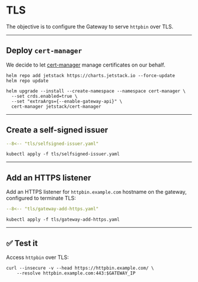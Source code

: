 # TLS

The objective is to configure the Gateway to serve `httpbin` over TLS.

---

## Deploy `cert-manager`

We decide to let [cert-manager](https://cert-manager.io/docs/) manage certificates on our behalf.

```shell
helm repo add jetstack https://charts.jetstack.io --force-update
helm repo update
```

```shell
helm upgrade --install --create-namespace --namespace cert-manager \
  --set crds.enabled=true \
  --set "extraArgs={--enable-gateway-api}" \
  cert-manager jetstack/cert-manager
```

---

## Create a self-signed issuer

```yaml linenums="1"
--8<-- "tls/selfsigned-issuer.yaml"
```

```shell
kubectl apply -f tls/selfsigned-issuer.yaml
```

---

## Add an HTTPS listener

Add an HTTPS listener for `httpbin.example.com` hostname on the gateway, configured to terminate TLS:

```yaml linenums="1" hl_lines="7 18-21"
--8<-- "tls/gateway-add-https.yaml"
```

```shell
kubectl apply -f tls/gateway-add-https.yaml
```

---

## :white_check_mark: Test it

Access `httpbin` over TLS:

```shell
curl --insecure -v --head https://httpbin.example.com/ \
    --resolve httpbin.example.com:443:$GATEWAY_IP
```

